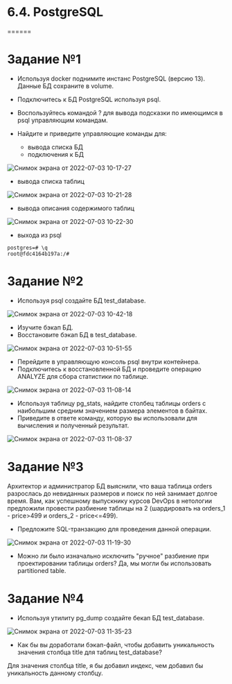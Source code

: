# 6.4. PostgreSQL
======

# Задание №1

- Используя docker поднимите инстанс PostgreSQL (версию 13). Данные БД сохраните в volume.
- Подключитесь к БД PostgreSQL используя psql.
- Воспользуйтесь командой \? для вывода подсказки по имеющимся в psql управляющим командам.
- Найдите и приведите управляющие команды для:

   - вывода списка БД
   - подключения к БД

![Снимок экрана от 2022-07-03 10-17-27](https://user-images.githubusercontent.com/93032289/177029466-4a086701-fceb-40ff-a1eb-1076d0963064.png)

   - вывода списка таблиц

![Снимок экрана от 2022-07-03 10-21-28](https://user-images.githubusercontent.com/93032289/177030090-316d0965-e017-4486-b920-1cd75f2b2c8d.png)

   - вывода описания содержимого таблиц

![Снимок экрана от 2022-07-03 10-22-30](https://user-images.githubusercontent.com/93032289/177030092-b4ffbacd-fe97-4f46-a3fc-57ee174a2a68.png)

   - выхода из psql
```
postgres=# \q
root@fdc4164b197a:/# 

```

# Задание №2

- Используя psql создайте БД test_database.

![Снимок экрана от 2022-07-03 10-42-18](https://user-images.githubusercontent.com/93032289/177030728-eda3d1d5-501c-4571-95e6-9694d96993ba.png)

- Изучите бэкап БД.
- Восстановите бэкап БД в test_database.

![Снимок экрана от 2022-07-03 10-51-55](https://user-images.githubusercontent.com/93032289/177030729-ecd898a5-c61c-4a89-a492-9ddca378f8b7.png)

- Перейдите в управляющую консоль psql внутри контейнера.
- Подключитесь к восстановленной БД и проведите операцию ANALYZE для сбора статистики по таблице.

![Снимок экрана от 2022-07-03 11-08-14](https://user-images.githubusercontent.com/93032289/177031084-79ae4859-7983-4652-b830-f2dca9f532fd.png)

- Используя таблицу pg_stats, найдите столбец таблицы orders с наибольшим средним значением размера элементов в байтах.
- Приведите в ответе команду, которую вы использовали для вычисления и полученный результат.

![Снимок экрана от 2022-07-03 11-08-37](https://user-images.githubusercontent.com/93032289/177031085-8164274e-6e33-4c22-add3-2f92cc67f0f0.png)

# Задание №3

Архитектор и администратор БД выяснили, что ваша таблица orders разрослась до невиданных размеров и поиск по ней занимает долгое время. Вам, как успешному выпускнику курсов DevOps в нетологии предложили провести разбиение таблицы на 2 (шардировать на orders_1 - price>499 и orders_2 - price<=499).

- Предложите SQL-транзакцию для проведения данной операции.

![Снимок экрана от 2022-07-03 11-19-30](https://user-images.githubusercontent.com/93032289/177031405-d113bb78-533c-4678-a4a0-d63ef9a683f1.png)

- Можно ли было изначально исключить "ручное" разбиение при проектировании таблицы orders?
Да, мы могли бы использовать partitioned table.

# Задание №4

- Используя утилиту pg_dump создайте бекап БД test_database.

![Снимок экрана от 2022-07-03 11-35-23](https://user-images.githubusercontent.com/93032289/177031910-c092dfb0-7780-474a-b8f8-f789b7197192.png)

- Как бы вы доработали бэкап-файл, чтобы добавить уникальность значения столбца title для таблиц test_database?

Для значения столбца title, я бы добавил индекс, чем добавил бы уникальность данному столбцу.
